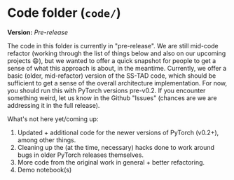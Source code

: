 # Code folder (`code/`)

**Version:** _Pre-release_ 

The code in this folder is currently in "pre-release". We are still mid-code refactor (working through the list of things below and also on our upcoming projects :smile:), but we wanted to offer a quick snapshot for people to get a sense of what this approach is about, in the meantime. Currently, we offer a basic (older, mid-refactor) version of the SS-TAD code, which should be sufficient to get a sense of the overall architecture implementation. For now, you should run this with PyTorch versions pre-v0.2. If you encounter something weird, let us know in the Github "Issues" (chances are we are addressing it in the full release).

What's not here yet/coming up:
 1. Updated + additional code for the newer versions of PyTorch (v0.2+), among other things.
 2. Cleaning up the (at the time, necessary) hacks done to work around bugs in older PyTorch releases themselves.
 3. More code from the original work in general + better refactoring.
 4. Demo notebook(s)



